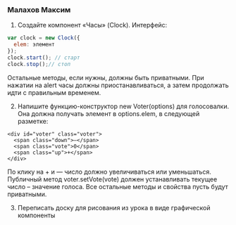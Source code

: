 ### Малахов Максим
1. Создайте компонент «Часы» (Clock).
Интерфейс:
```javascript
var clock = new Clock({
  elem: элемент
});
clock.start(); // старт
clock.stop();// стоп
```
Остальные методы, если нужны, должны быть приватными.
При нажатии на alert часы должны приостанавливаться, а затем продолжать идти с правильным временем. 

2. Напишите функцию-конструктор new Voter(options) для голосовалки. Она должна получать элемент в options.elem, в следующей разметке:
```
<div id="voter" class="voter">
  <span class="down">—</span>
  <span class="vote">0</span>
  <span class="up">+</span>
</div>
```

По клику на + и — число должно увеличиваться или уменьшаться.
Публичный метод voter.setVote(vote) должен устанавливать текущее число – значение голоса.
Все остальные методы и свойства пусть будут приватными. 

3. Переписать доску для рисования из урока в виде графической компоненты 
